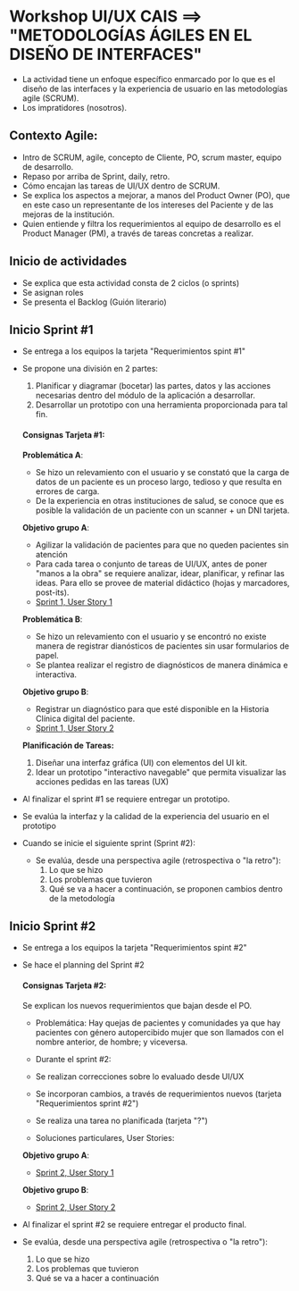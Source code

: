 # Workshop UI/UX CAIS ==> "METODOLOGÍAS ÁGILES EN EL DISEÑO DE INTERFACES"
- La actividad tiene un enfoque específico enmarcado por lo que es el diseño de las interfaces y la experiencia de usuario en las metodologías agile (SCRUM).
- Los impratidores (nosotros).

## Contexto Agile:
- Intro de SCRUM, agile, concepto de Cliente, PO, scrum master, equipo de desarrollo.
- Repaso por arriba de Sprint, daily, retro.
- Cómo encajan las tareas de UI/UX dentro de SCRUM.
- Se explica los aspectos a mejorar, a manos del Product Owner (PO), que en este caso un representante de los intereses del Paciente y de las mejoras de la institución.
- Quien entiende y filtra los requerimientos al equipo de desarrollo es el Product Manager (PM), a través de tareas concretas a realizar.

## Inicio de actividades
- Se explica que esta actividad consta de 2 ciclos (o sprints)
- Se asignan roles
- Se presenta el Backlog (Guión literario)

## Inicio Sprint #1
- Se entrega a los equipos la tarjeta "Requerimientos spint #1"
- Se propone una división en 2 partes:
    1. Planificar y diagramar (bocetar) las partes, datos y las acciones necesarias dentro del módulo de la aplicación a desarrollar.
    2. Desarrollar un prototipo con una herramienta proporcionada para tal fin.

    #### Consignas Tarjeta #1:
    
    **Problemática A**: 
    
    - Se hizo un relevamiento con el usuario y se constató que la carga de datos de un paciente es un proceso largo, tedioso y que resulta en errores de carga.
    - De la experiencia en otras instituciones de salud, se conoce que es posible la validación de un paciente con un scanner + un DNI tarjeta.

    **Objetivo grupo A**: 

    - Agilizar la validación de pacientes para que no queden pacientes sin atención
    - Para cada tarea o conjunto de tareas de UI/UX, antes de poner "manos a la obra" se requiere analizar, idear, planificar, y refinar las ideas. Para ello se provee de material didáctico (hojas y marcadores, post-its).
    - [Sprint 1, User Story  1](user-stories/sprint-01-user-story-01.md)

    
    **Problemática B**: 
    
    - Se hizo un relevamiento con el usuario y se encontró no existe manera de registrar dianósticos de pacientes sin usar formularios de papel.
    - Se plantea realizar el registro de diagnósticos de manera dinámica e interactiva.
            

    **Objetivo grupo B**: 

    - Registrar un diagnóstico para que esté disponible en la Historia Clínica digital del paciente.
    - [Sprint 1, User Story 2](./user-stories/sprint-01-user-story-02.md)
    
        
    **Planificación de Tareas:**
    1. Diseñar una interfaz gráfica (UI) con elementos del UI kit. 
    2. Idear un prototipo "interactivo navegable" que permita visualizar las acciones pedidas en las tareas (UX)


- Al finalizar el sprint #1 se requiere entregar un prototipo.
- Se evalúa la interfaz y la calidad de la experiencia del usuario en el prototipo
- Cuando se inicie el siguiente sprint (Sprint #2):
    - Se evalúa, desde una perspectiva agile (retrospectiva o "la retro"):
        1. Lo que se hizo
        2. Los problemas que tuvieron
        3. Qué se va a hacer a continuación, se proponen cambios dentro de la metodología


## Inicio Sprint #2
- Se entrega a los equipos la tarjeta "Requerimientos spint #2"
- Se hace el planning del Sprint #2

    #### Consignas Tarjeta #2:
    Se explican los nuevos requerimientos que bajan desde el PO. 
    - Problemática: Hay quejas de pacientes y comunidades ya que hay pacientes con género autopercibido mujer que son llamados con el nombre anterior, de hombre; y viceversa.

    - Durante el sprint #2: 
    - Se realizan correcciones sobre lo evaluado desde UI/UX
    - Se incorporan cambios, a través de requerimientos nuevos (tarjeta "Requerimientos sprint #2")
    - Se realiza una tarea no planificada (tarjeta "?")

    - Soluciones particulares, User Stories:

    **Objetivo grupo A**: 

    - [Sprint 2, User Story 1](./user-stories/sprint-02-user-story-01.md)

    **Objetivo grupo B**: 

    - [Sprint 2, User Story 2](./user-stories/sprint-02-user-story-01.md)

- Al finalizar el sprint #2 se requiere entregar el producto final.
- Se evalúa, desde una perspectiva agile (retrospectiva o "la retro"):
    1. Lo que se hizo
    2. Los problemas que tuvieron
    3. Qué se va a hacer a continuación

